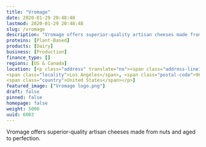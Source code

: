 ```yaml
---
title: "Vromage"
date: 2020-01-29 20:48:48
lastmod: 2020-01-29 20:48:48
slug: /vromage
description: "Vromage offers superior-quality artisan cheeses made from nuts and aged to perfection."
proteins: [Plant-Based]
products: [Dairy]
business: [Production]
finance_type: []
regions: [US & Canada]
location: [<p class="address" translate="no"><span class="address-line1">Sunset Boulevard</span><br>
<span class="locality">Los Angeles</span>, <span class="postal-code">90046</span><br>
<span class="country">United States</span></p>]
featured_image: ["Vromage logo.png"]
draft: false
pinned: false
homepage: false
weight: 5000
uuid: 6003
---
```

<p>Vromage offers superior-quality artisan cheeses made from nuts and aged to perfection.</p>
